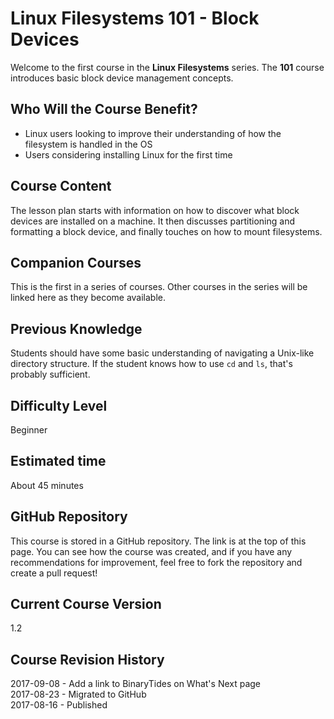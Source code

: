 # Linux Filesystems 101 - Block Devices

Welcome to the first course in the **Linux Filesystems** series. The **101** course introduces basic block device management concepts.

## Who Will the Course Benefit?
 - Linux users looking to improve their understanding of how the filesystem is handled in the OS
 - Users considering installing Linux for the first time

## Course Content
The lesson plan starts with information on how to discover what block devices are installed on a machine. It then discusses partitioning and formatting a block device, and finally touches on how to mount filesystems.

## Companion Courses
This is the first in a series of courses. Other courses in the series will be linked here as they become available.

## Previous Knowledge
Students should have some basic understanding of navigating a Unix-like directory structure. If the student knows how to use `cd` and `ls`, that's probably sufficient.

## Difficulty Level
Beginner

## Estimated time
About 45 minutes

## GitHub Repository
This course is stored in a GitHub repository. The link is at the top of this page. You can see how the course was created, and if you have any recommendations for improvement, feel free to fork the repository and create a pull request!

## Current Course Version
1.2

## Course Revision History
2017-09-08 - Add a link to BinaryTides on What's Next page<br />
2017-08-23 - Migrated to GitHub<br />
2017-08-16 - Published
